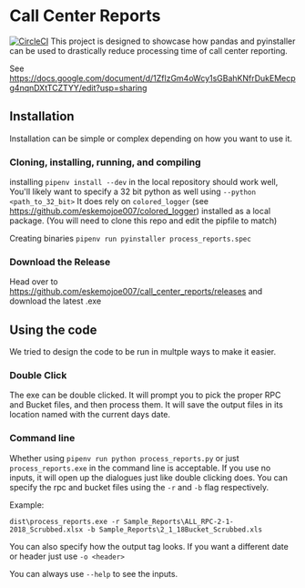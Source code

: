 # Call Center Reports
[![CircleCI](https://circleci.com/gh/eskemojoe007/call_center_reports.svg?style=svg)](https://circleci.com/gh/eskemojoe007/call_center_reports)
This project is designed to showcase how pandas and pyinstaller can be used
to drastically reduce processing time of call center reporting.

See https://docs.google.com/document/d/1ZflzGm4oWcy1sGBahKNfrDukEMecpg4nqnDXtTCZTYY/edit?usp=sharing

## Installation
Installation can be simple or complex depending on how you want to use it.

### Cloning, installing, running, and compiling
installing `pipenv install --dev` in the local repository should work well, You'll likely want to specify a 32 bit python as well using `--python <path_to_32_bit>`
It does rely on `colored_logger` (see https://github.com/eskemojoe007/colored_logger) installed as a local package.  (You will need to clone this repo and edit the pipfile to match)

Creating binaries
`pipenv run pyinstaller process_reports.spec`

### Download the Release
Head over to https://github.com/eskemojoe007/call_center_reports/releases and download the latest .exe


## Using the code
We tried to design the code to be run in multple ways to make it easier.

### Double Click
The exe can be double clicked.  It will prompt you to pick the proper RPC and Bucket
files, and then process them.  It will save the output files in its location
named with the current days date.

### Command line
Whether using `pipenv run python process_reports.py` or just `process_reports.exe`
in the command line is acceptable.  If you use no inputs, it will open up the dialogues just
like double clicking does.  You can specify the rpc and bucket files using the `-r` and `-b` flag respectively.


Example:

`dist\process_reports.exe -r Sample_Reports\ALL_RPC-2-1-2018_Scrubbed.xlsx -b Sample_Reports\2_1_18Bucket_Scrubbed.xls`

You can also specify how the output tag looks.  If you want a different date or header just  use
`-o <header>`

You can always use `--help` to see the inputs.
